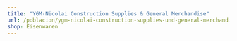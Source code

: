 ```yaml
---
title: "YGM-Nicolai Construction Supplies & General Merchandise"
url: /poblacion/ygm-nicolai-construction-supplies-und-general-merchandise/
shop: Eisenwaren
---
```

